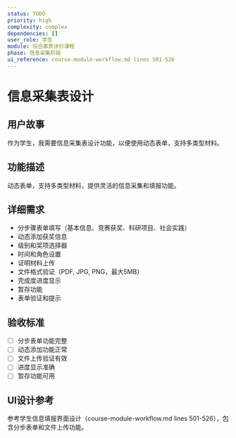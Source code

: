 ```yaml
---
status: TODO
priority: high
complexity: complex
dependencies: []
user_role: 学生
module: 综合素质评价课程
phase: 信息采集阶段
ui_reference: course-module-workflow.md lines 501-526
---
```


# 信息采集表设计

## 用户故事
作为学生，我需要信息采集表设计功能，以便使用动态表单，支持多类型材料。

## 功能描述
动态表单，支持多类型材料，提供灵活的信息采集和填报功能。

## 详细需求
- 分步骤表单填写（基本信息、竞赛获奖、科研项目、社会实践）
- 动态添加获奖信息
- 级别和奖项选择器
- 时间和角色设置
- 证明材料上传
- 文件格式验证（PDF, JPG, PNG，最大5MB）
- 完成度进度显示
- 暂存功能
- 表单验证和提示

## 验收标准
- [ ] 分步表单功能完整
- [ ] 动态添加功能正常
- [ ] 文件上传验证有效
- [ ] 进度显示准确
- [ ] 暂存功能可用

## UI设计参考
参考学生信息填报界面设计（course-module-workflow.md lines 501-526），包含分步表单和文件上传功能。
